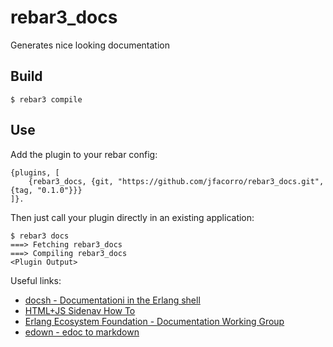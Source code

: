 rebar3_docs
=====

Generates nice looking documentation

Build
-----

    $ rebar3 compile

Use
---

Add the plugin to your rebar config:

    {plugins, [
        {rebar3_docs, {git, "https://github.com/jfacorro/rebar3_docs.git", {tag, "0.1.0"}}}
    ]}.

Then just call your plugin directly in an existing application:

    $ rebar3 docs
    ===> Fetching rebar3_docs
    ===> Compiling rebar3_docs
    <Plugin Output>

Useful links:

- [docsh - Documentationi in the Erlang shell](https://github.com/erszcz/docsh)
- [HTML+JS Sidenav How To](https://www.w3schools.com/howto/howto_js_sidenav.asp)
- [Erlang Ecosystem Foundation - Documentation Working Group](https://github.com/erlef/documentation-wg/issues/5)
- [edown - edoc to markdown](https://github.com/uwiger/edown)

